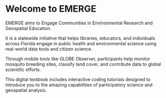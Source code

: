 # Welcome to EMERGE

EMERGE aims to Engage Communities in Environmental Research and Geospatial Education.

It is a statewide initiative that helps libraries, educators, and individuals across Florida engage in public health and environmental science using real-world data tools and citizen science.

Through mobile tools like GLOBE Observer, participants help monitor mosquito breeding sites, classify land cover, and contribute data to global scientific efforts.

This digital textbook includes interactive coding tutorials designed to introduce you to the amazing capabilities of participatory science and geospatial analysis.

```{tableofcontents}
```
